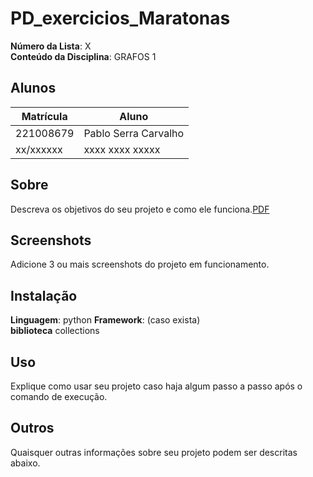 
# PD_exercicios_Maratonas


**Número da Lista**: X<br>
**Conteúdo da Disciplina**: GRAFOS 1

## Alunos
|Matrícula | Aluno |
| -- | -- |
| 221008679 | Pablo Serra Carvalho |
| xx/xxxxxx  |  xxxx xxxx xxxxx |

## Sobre 
Descreva os objetivos do seu projeto e como ele funciona.[PDF](file:///C:/Users/Pablo/OneDrive/Documentos/programa%C3%A7%C3%A3o/python/PROBLEMASMARATONAGRAFOS.pdf) 

## Screenshots
Adicione 3 ou mais screenshots do projeto em funcionamento.

## Instalação 
**Linguagem**: python
**Framework**: (caso exista)<br>
**biblioteca** collections

## Uso 
Explique como usar seu projeto caso haja algum passo a passo após o comando de execução.

## Outros 
Quaisquer outras informações sobre seu projeto podem ser descritas abaixo.
